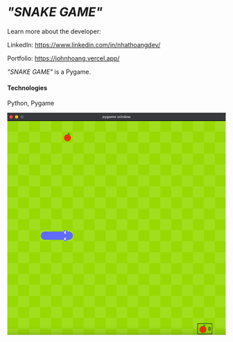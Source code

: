 *"SNAKE GAME"*
===========
Learn more about the developer: 

LinkedIn: https://www.linkedin.com/in/nhathoangdev/

Portfolio: https://johnhoang.vercel.app/

*"SNAKE GAME"* is a Pygame. 

#### Technologies
Python, Pygame

![Home](./public/ScreenShot/SnakeGameHomeScreen.png)